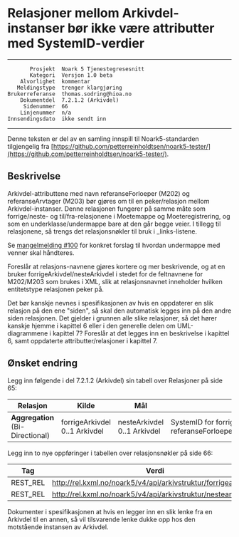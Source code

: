 Relasjoner mellom Arkivdel-instanser bør ikke være attributter med SystemID-verdier
===================================================================================

 ------------------  ---------------------------------
           Prosjekt  Noark 5 Tjenestegresesnitt
           Kategori  Versjon 1.0 beta
        Alvorlighet  kommentar
       Meldingstype  trenger klargjøring
    Brukerreferanse  thomas.sodring@hioa.no
        Dokumentdel  7.2.1.2 (Arkivdel)
         Sidenummer  66
        Linjenummer  n/a
    Innsendingsdato  ikke sendt inn
 ------------------  ---------------------------------

Denne teksten er del av en samling innspill til Noark5-standarden
tilgjengelig fra [https://github.com/petterreinholdtsen/noark5-tester/](https://github.com/petterreinholdtsen/noark5-tester/).

Beskrivelse
-----------

Arkivdel-attributtene med navn referanseForloeper (M202) og
referanseArvtager (M203) bør gjøres om til en peker/relasjon mellom
Arkivdel-instanser.  Denne relasjonen fungerer på samme måte som
forrige/neste- og til/fra-relasjonene i Moetemappe og
Moeteregistrering, og som en underklasse/undermappe bare at den går
begge veier.  I tillegg til relasjonene, så trengs det relasjonsnøkler
til bruk i _links-listene.

Se [mangelmelding
#100](https://github.com/arkivverket/noark5-tjenestegrensesnitt-standard/issues/100)
for konkret forslag til hvordan undermappe med venner skal håndteres.

Foreslår at relasjons-navnene gjøres kortere og mer beskrivende, og at
en bruker forrigeArkivdel/nesteArkivdel i stedet for de feltnavnene
for M202/M203 som brukes i XML, slik at relasjonsnavnet inneholder
hvilken entitetstype relasjonen peker på.

Det bør kanskje nevnes i spesifikasjonen av hvis en oppdaterer en slik
relasjon på den ene "siden", så skal den automatisk legges inn på den
andre siden relasjonen.  Det gjelder i grunnen alle slike relasjoner,
så det hører kanskje hjemme i kapittel 6 eller i den generelle delen
om UML-diagrammene i kapittel 7?  Foreslår at det legges inn en
beskrivelse i kapittel 6, samt oppdaterte attributter/relasjoner i
kapittel 7.

Ønsket endring
--------------

Legg inn følgende i del 7.2.1.2 (Arkivdel) sin tabell over Relasjoner
på side 65:

| **Relasjon**                              | **Kilde**                                                | **Mål**                | **Merknad** |
| ----------------------------------------- | -------------------------------------------------------- | ---------------------- | ----------- |
| **Aggregation** (Bi-Directional)           | forrigeArkivdel 0..1 Arkivdel                                   | nesteArkivdel 0..1 Arkivdel          | SystemID for forrige/neste Arkivdel avleveres som referanseForloeper(M202)/referanseArvtaker(M203). |

Legg inn to nye oppføringer i tabellen over relasjonsnøkler på side
66:

| **Tag**   | **Verdi**                                                                |
| --------- | ------------------------------------------------------------------------ |
| REST\_REL | http://rel.kxml.no/noark5/v4/api/arkivstruktur/forrigearkivdel/          |
| REST\_REL | http://rel.kxml.no/noark5/v4/api/arkivstruktur/nestearkivdel/            |

Dokumenter i spesifikasjonen at hvis en legger inn en slik lenke fra
en Arkivdel til en annen, så vil tilsvarende lenke dukke opp hos den
motstående instansen av Arkivdel.

